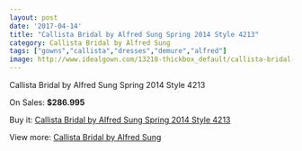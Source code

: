 ```yaml
---
layout: post
date: '2017-04-14'
title: "Callista Bridal by Alfred Sung Spring 2014 Style 4213"
category: Callista Bridal by Alfred Sung
tags: ["gowns","callista","dresses","demure","alfred"]
image: http://www.idealgown.com/13218-thickbox_default/callista-bridal-by-alfred-sung-spring-2014-style-4213.jpg
---
```

Callista Bridal by Alfred Sung Spring 2014 Style 4213

On Sales: **$286.995**
<a href="https://www.idealgown.com/en/callista-bridal-by-alfred-sung/5319-callista-bridal-by-alfred-sung-spring-2014-style-4213.html"><amp-img layout="responsive" width="600" height="600" src="//www.idealgown.com/13218-thickbox_default/callista-bridal-by-alfred-sung-spring-2014-style-4213.jpg" alt="Callista Bridal by Alfred Sung Spring 2014 Style 4213 0" /></a>
<a href="https://www.idealgown.com/en/callista-bridal-by-alfred-sung/5319-callista-bridal-by-alfred-sung-spring-2014-style-4213.html"><amp-img layout="responsive" width="600" height="600" src="//www.idealgown.com/13220-thickbox_default/callista-bridal-by-alfred-sung-spring-2014-style-4213.jpg" alt="Callista Bridal by Alfred Sung Spring 2014 Style 4213 1" /></a>
<a href="https://www.idealgown.com/en/callista-bridal-by-alfred-sung/5319-callista-bridal-by-alfred-sung-spring-2014-style-4213.html"><amp-img layout="responsive" width="600" height="600" src="//www.idealgown.com/13219-thickbox_default/callista-bridal-by-alfred-sung-spring-2014-style-4213.jpg" alt="Callista Bridal by Alfred Sung Spring 2014 Style 4213 2" /></a>

Buy it: [Callista Bridal by Alfred Sung Spring 2014 Style 4213](https://www.idealgown.com/en/callista-bridal-by-alfred-sung/5319-callista-bridal-by-alfred-sung-spring-2014-style-4213.html "Callista Bridal by Alfred Sung Spring 2014 Style 4213")

View more: [Callista Bridal by Alfred Sung](https://www.idealgown.com/en/75-callista-bridal-by-alfred-sung "Callista Bridal by Alfred Sung")